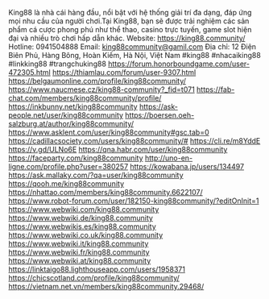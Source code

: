King88 là nhà cái hàng đầu, nổi bật với hệ thống giải trí đa dạng, đáp ứng mọi nhu cầu của người chơi.Tại King88, bạn sẽ được trải nghiệm các sản phẩm cá cược phong phú như thể thao, casino trực tuyến, game slot hiện đại và nhiều trò chơi hấp dẫn khác. 
Website: https://king88.community/
Hotline: 0941504888 
Email: king88community@gamil.com 
Địa chỉ: 12 Điện Biên Phủ, Hàng Bông, Hoàn Kiếm, Hà Nội, Việt Nam 
#king88 #nhacaiking88 #linkking88 #trangchuking88 
https://forum.honorboundgame.com/user-472305.html
https://thiamlau.com/forum/user-9307.html
https://belgaumonline.com/profile/king88community/
https://www.naucmese.cz/king88-community?_fid=t071
https://fab-chat.com/members/king88community/profile/
https://inkbunny.net/king88community
https://ask-people.net/user/king88community
https://boersen.oeh-salzburg.at/author/king88community/
https://www.asklent.com/user/king88community#gsc.tab=0
https://cadillacsociety.com/users/king88community/#
https://cli.re/m8YddE
https://v.gd/ULNo6E
https://qna.habr.com/user/king88community
https://faceparty.com/king88community
http://uno-en-ligne.com/profile.php?user=380257
https://kowabana.jp/users/134497
https://ask.mallaky.com/?qa=user/king88community
https://qooh.me/king88community
https://nhattao.com/members/king88community.6622107/
https://www.robot-forum.com/user/182150-king88community/?editOnInit=1
https://www.webwiki.com/king88.community
https://www.webwiki.de/king88.community
https://www.webwikis.es/king88.community
https://www.webwiki.co.uk/king88.community
https://www.webwiki.it/king88.community
https://www.webwiki.fr/king88.community
https://www.webwiki.at/king88.community
https://linktaigo88.lighthouseapp.com/users/1958371
https://chicscotland.com/profile/king88community/
https://vietnam.net.vn/members/king88community.29468/